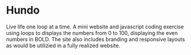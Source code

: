 # Hundo
Live life one loop at a time. A mini website and javascript coding exercise using loops to displays the numbers from 0 to 100, displaying the even numbers in BOLD. The site also includes branding and responsive layouts as would be utilizied in a fully realized website.
